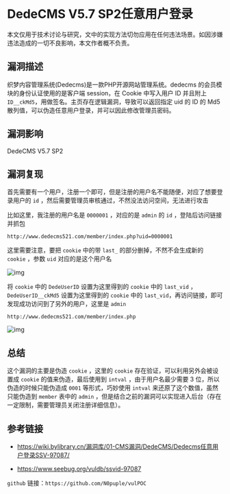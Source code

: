# DedeCMS V5.7 SP2任意用户登录

本文仅用于技术讨论与研究，文中的实现方法切勿应用在任何违法场景。如因涉嫌违法造成的一切不良影响，本文作者概不负责。

## 漏洞描述

织梦内容管理系统(Dedecms)是一款PHP开源网站管理系统。dedecms 的会员模块的身份认证使用的是客户端 session，在 Cookie 中写入用户 ID 并且附上 `ID__ckMd5`，用做签名。主页存在逻辑漏洞，导致可以返回指定 uid 的 ID 的 Md5 散列值，可以伪造任意用户登录，并可以因此修改管理员密码。

## 漏洞影响

DedeCMS V5.7 SP2

## 漏洞复现

首先需要有一个用户，注册一个即可，但是注册的用户名不能随便，对应了想要登录用户的 `id` ，然后需要管理员审核通过，不然没法访问空间，无法进行攻击

比如这里，我注册的用户名是 `0000001` ，对应的是 `admin` 的 `id` ，登陆后访问链接并抓包

```plain
http://www.dedecms521.com/member/index.php?uid=0000001
```

这里需要注意，要把  `cookie` 中的带 `last_` 的部分删掉，不然不会生成新的 `cookie` ，参数 `uid` 对应的是这个用户名

![img](https://gitee.com/N0puple/nopic/raw/master/img/20210704180301.png)

将 `cookie` 中的 `DedeUserID` 设置为这里得到的 `cookie` 中的 `last_vid` ，`DedeUserID__ckMd5` 设置为这里得到的 `cookie` 中的 `last_vid`，再访问链接，即可发现成功访问到了另外的用户，这里是 `admin`

```plain
http://www.dedecms521.com/member/index.php
```

![img](https://gitee.com/N0puple/nopic/raw/master/img/image-20210704180648323.png)

## 总结

这个漏洞的主要是伪造 `cookie` ，这里的 `cookie` 存在验证，可以利用另外会被设置成 `cookie` 的值来伪造，最后使用到 `intval` ，由于用户名最少需要 3 位，所以伪造的时候只能伪造成 `0001` 等形式，巧妙使用 `intval` 来还原了这个数值，虽然只能伪造到 `member` 表中的 `admin` ，但是结合之前的漏洞可以实现进入后台（存在一定限制，需要管理员关闭注册详细信息）。

## 参考链接

-  https://wiki.bylibrary.cn/漏洞库/01-CMS漏洞/DedeCMS/Dedecms任意用户登录SSV-97087/ 

-  https://www.seebug.org/vuldb/ssvid-97087 



`github` 链接：`https://github.com/N0puple/vulPOC`

